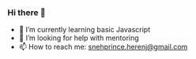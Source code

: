 ### Hi there 👋

- 🌱 I’m currently learning basic Javascript
- 🤔 I’m looking for help with mentoring
- 📫 How to reach me: snehprince.herenj@gmail.com

